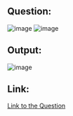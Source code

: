 ## Question:
![image](https://github.com/user-attachments/assets/b038da07-9276-41dd-a68f-7a02a2db009b)
![image](https://github.com/user-attachments/assets/51572a23-3b1e-4eb2-9184-a38e8b2650d5)

## Output:
![image](https://github.com/user-attachments/assets/7e0fb0f0-2dc6-4c96-bf8e-d40569a7c653)

## Link:
[Link to the Question](https://www.hackerrank.com/challenges/name-of-employees/problem?isFullScreen=true)
